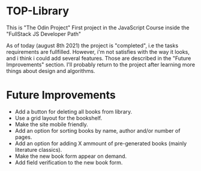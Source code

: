 # TOP-Library
This is "The Odin Project" First project in the JavaScript Course inside the "FullStack JS Developer Path"

As of today (august 8th 2021) the project is "completed", i.e the tasks requirements are fullfilled.
However, i'm not satisfies with the way it looks, and i think i could add several features. Those are described in the "Future Improvements" section. I'll probably return to the project after learning more things about design and algorithms.

# Future Improvements
* Add a button for deleting all books from library.
* Use a grid layout for the bookshelf.
* Make the site mobile friendly.
* Add an option for sorting books by name, author and/or number of pages.
* Add an option for adding X ammount of pre-generated books (mainly literature classics).
* Make the new book form appear on demand.
* Add field verification to the new book form.
